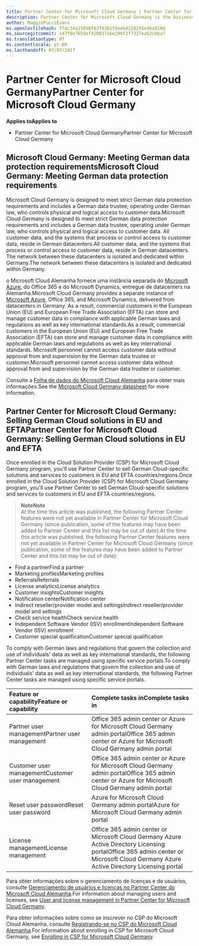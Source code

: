 ```yaml
---
title: Partner Center for Microsoft Cloud Germany | Partner Center for Microsoft Cloud Germany
description: Partner Center for Microsoft Cloud Germany is the business portal for Microsoft partners who want to offer Microsoft cloud solutions to customers in EU and EFTA countries. Microsoft Cloud Germany ensures that your customer data resides in Germany and a designated German data trustee controls access to it. Commercial customers in the European Union (EU) and European Free Trade Association (EFTA) can store and manage customer data in compliance with applicable German laws and regulations as well as key international standards. Microsoft cannot access customer data without approval from and supervision by the German data trustee or customer.
author: MaggiePucciEvans
ms.openlocfilehash: ffdc34a15896f63f838159eeb0328255e4ba810d
ms.sourcegitcommit: c47f8e765def420017abe290f2f7327eab2cbba7
ms.translationtype: HT
ms.contentlocale: pt-BR
ms.lasthandoff: 07/07/2017
---
```

# <a name="partner-center-for-microsoft-cloud-germany"></a><span data-ttu-id="ce27e-106">Partner Center for Microsoft Cloud Germany</span><span class="sxs-lookup"><span data-stu-id="ce27e-106">Partner Center for Microsoft Cloud Germany</span></span>

**<span data-ttu-id="ce27e-107">Applies to</span><span class="sxs-lookup"><span data-stu-id="ce27e-107">Applies to</span></span>**

-  <span data-ttu-id="ce27e-108">Partner Center for Microsoft Cloud Germany</span><span class="sxs-lookup"><span data-stu-id="ce27e-108">Partner Center for Microsoft Cloud Germany</span></span>

## <a name="microsoft-cloud-germany-meeting-german-data-protection-requirements"></a><span data-ttu-id="ce27e-109">Microsoft Cloud Germany: Meeting German data protection requirements</span><span class="sxs-lookup"><span data-stu-id="ce27e-109">Microsoft Cloud Germany: Meeting German data protection requirements</span></span> 

<span data-ttu-id="ce27e-110">Microsoft Cloud Germany is designed to meet strict German data protection requirements and includes a German data trustee, operating under German law, who controls physical and logical access to customer data.</span><span class="sxs-lookup"><span data-stu-id="ce27e-110">Microsoft Cloud Germany is designed to meet strict German data protection requirements and includes a German data trustee, operating under German law, who controls physical and logical access to customer data.</span></span> <span data-ttu-id="ce27e-111">All customer data, and the systems that process or control access to customer data, reside in German datacenters.</span><span class="sxs-lookup"><span data-stu-id="ce27e-111">All customer data, and the systems that process or control access to customer data, reside in German datacenters.</span></span> <span data-ttu-id="ce27e-112">The network between these datacenters is isolated and dedicated within Germany.</span><span class="sxs-lookup"><span data-stu-id="ce27e-112">The network between these datacenters is isolated and dedicated within Germany.</span></span>

<span data-ttu-id="ce27e-113">o Microsoft Cloud Alemanha fornece uma instância separada do [Microsoft Azure](https://go.microsoft.com/fwlink/?linkid=847992), do Office 365 e do Microsoft Dynamics, entregue de datacenters na Alemanha.</span><span class="sxs-lookup"><span data-stu-id="ce27e-113">Microsoft Cloud Germany provides a separate instance of [Microsoft Azure](https://go.microsoft.com/fwlink/?linkid=847992), Office 365, and Microsoft Dynamics, delivered from datacenters in Germany.</span></span> <span data-ttu-id="ce27e-114">As a result, commercial customers in the European Union (EU) and European Free Trade Association (EFTA) can store and manage customer data in compliance with applicable German laws and regulations as well as key international standards.</span><span class="sxs-lookup"><span data-stu-id="ce27e-114">As a result, commercial customers in the European Union (EU) and European Free Trade Association (EFTA) can store and manage customer data in compliance with applicable German laws and regulations as well as key international standards.</span></span> <span data-ttu-id="ce27e-115">Microsoft personnel cannot access customer data without approval from and supervision by the German data trustee or customer.</span><span class="sxs-lookup"><span data-stu-id="ce27e-115">Microsoft personnel cannot access customer data without approval from and supervision by the German data trustee or customer.</span></span>

<span data-ttu-id="ce27e-116">Consulte a [Folha de dados do Microsoft Cloud Alemanha](http://download.microsoft.com/download/6/1/3/613C9ECB-9167-4EF5-B131-3BAD8D8A126C/Microsoft_Cloud_Germany_Datasheet.pdf) para obter mais informações.</span><span class="sxs-lookup"><span data-stu-id="ce27e-116">See the [Microsoft Cloud Germany datasheet](http://download.microsoft.com/download/6/1/3/613C9ECB-9167-4EF5-B131-3BAD8D8A126C/Microsoft_Cloud_Germany_Datasheet.pdf) for more information.</span></span>

## <a name="partner-center-for-microsoft-cloud-germany-selling-german-cloud-solutions-in-eu-and-efta"></a><span data-ttu-id="ce27e-117">Partner Center for Microsoft Cloud Germany: Selling German Cloud solutions in EU and EFTA</span><span class="sxs-lookup"><span data-stu-id="ce27e-117">Partner Center for Microsoft Cloud Germany: Selling German Cloud solutions in EU and EFTA</span></span>

<span data-ttu-id="ce27e-118">Once enrolled in the Cloud Solution Provider (CSP) for Microsoft Cloud Germany program, you'll use Partner Center to sell German Cloud-specific solutions and services to customers in EU and EFTA countries/regions.</span><span class="sxs-lookup"><span data-stu-id="ce27e-118">Once enrolled in the Cloud Solution Provider (CSP) for Microsoft Cloud Germany program, you'll use Partner Center to sell German Cloud-specific solutions and services to customers in EU and EFTA countries/regions.</span></span> 

>**<span data-ttu-id="ce27e-119">Note</span><span class="sxs-lookup"><span data-stu-id="ce27e-119">Note</span></span>**<br>
<span data-ttu-id="ce27e-120">At the time this article was published, the following Partner Center features were not yet available in Partner Center for Microsoft Cloud Germany (since publication, some of the features may have been added to Partner Center and this list may be out of date):</span><span class="sxs-lookup"><span data-stu-id="ce27e-120">At the time this article was published, the following Partner Center features were not yet available in Partner Center for Microsoft Cloud Germany (since publication, some of the features may have been added to Partner Center and this list may be out of date):</span></span>

- <span data-ttu-id="ce27e-121">Find a partner</span><span class="sxs-lookup"><span data-stu-id="ce27e-121">Find a partner</span></span>
- <span data-ttu-id="ce27e-122">Marketing profiles</span><span class="sxs-lookup"><span data-stu-id="ce27e-122">Marketing profiles</span></span>
- <span data-ttu-id="ce27e-123">Referrals</span><span class="sxs-lookup"><span data-stu-id="ce27e-123">Referrals</span></span>
- <span data-ttu-id="ce27e-124">License analytics</span><span class="sxs-lookup"><span data-stu-id="ce27e-124">License analytics</span></span>
- <span data-ttu-id="ce27e-125">Customer insights</span><span class="sxs-lookup"><span data-stu-id="ce27e-125">Customer insights</span></span>
- <span data-ttu-id="ce27e-126">Notification center</span><span class="sxs-lookup"><span data-stu-id="ce27e-126">Notification center</span></span>
- <span data-ttu-id="ce27e-127">Indirect reseller/provider model and settings</span><span class="sxs-lookup"><span data-stu-id="ce27e-127">Indirect reseller/provider model and settings</span></span>
- <span data-ttu-id="ce27e-128">Check service health</span><span class="sxs-lookup"><span data-stu-id="ce27e-128">Check service health</span></span>
- <span data-ttu-id="ce27e-129">Independent Software Vendor (ISV) enrollment</span><span class="sxs-lookup"><span data-stu-id="ce27e-129">Independent Software Vendor (ISV) enrollment</span></span>
- <span data-ttu-id="ce27e-130">Customer special qualification</span><span class="sxs-lookup"><span data-stu-id="ce27e-130">Customer special qualification</span></span>

<span data-ttu-id="ce27e-131">To comply with German laws and regulations that govern the collection and use of individuals' data as well as key international standards, the following Partner Center tasks are managed using specific service portals.</span><span class="sxs-lookup"><span data-stu-id="ce27e-131">To comply with German laws and regulations that govern the collection and use of individuals' data as well as key international standards, the following Partner Center tasks are managed using specific service portals.</span></span> 

<span data-ttu-id="ce27e-132">Feature or capability</span><span class="sxs-lookup"><span data-stu-id="ce27e-132">Feature or capability</span></span> | <span data-ttu-id="ce27e-133">Complete tasks in</span><span class="sxs-lookup"><span data-stu-id="ce27e-133">Complete tasks in</span></span>
:--- | :---
<span data-ttu-id="ce27e-134">Partner user management</span><span class="sxs-lookup"><span data-stu-id="ce27e-134">Partner user management</span></span> | <span data-ttu-id="ce27e-135">Office 365 admin center or Azure for Microsoft Cloud Germany admin portal</span><span class="sxs-lookup"><span data-stu-id="ce27e-135">Office 365 admin center or Azure for Microsoft Cloud Germany admin portal</span></span>
<span data-ttu-id="ce27e-136">Customer user management</span><span class="sxs-lookup"><span data-stu-id="ce27e-136">Customer user management</span></span> | <span data-ttu-id="ce27e-137">Office 365 admin center or Azure for Microsoft Cloud Germany admin portal</span><span class="sxs-lookup"><span data-stu-id="ce27e-137">Office 365 admin center or Azure for Microsoft Cloud Germany admin portal</span></span>
<span data-ttu-id="ce27e-138">Reset user password</span><span class="sxs-lookup"><span data-stu-id="ce27e-138">Reset user password</span></span> | <span data-ttu-id="ce27e-139">Azure for Microsoft Cloud Germany admin portal</span><span class="sxs-lookup"><span data-stu-id="ce27e-139">Azure for Microsoft Cloud Germany admin portal</span></span>
<span data-ttu-id="ce27e-140">License management</span><span class="sxs-lookup"><span data-stu-id="ce27e-140">License management</span></span> | <span data-ttu-id="ce27e-141">Office 365 admin center or Microsoft Cloud Germany Azure Active Directory Licensing portal</span><span class="sxs-lookup"><span data-stu-id="ce27e-141">Office 365 admin center or Microsoft Cloud Germany Azure Active Directory Licensing portal</span></span>

<span data-ttu-id="ce27e-142">Para obter informações sobre o gerenciamento de licenças e de usuários, consulte [Gerenciamento de usuários e licenças no Partner Center do Microsoft Cloud Alemanha](user-management-in-partner-center-for-microsoft-cloud-germany.md).</span><span class="sxs-lookup"><span data-stu-id="ce27e-142">For information about managing users and licenses, see [User and license management in Partner Center for Microsoft Cloud Germany](user-management-in-partner-center-for-microsoft-cloud-germany.md).</span></span>

<span data-ttu-id="ce27e-143">Para obter informações sobre como se inscrever no CSP do Microsoft Cloud Alemanha, consulte [Registrando-se no CSP do Microsoft Cloud Alemanha](enroll-in-csp-for-microsoft-cloud-germany.md).</span><span class="sxs-lookup"><span data-stu-id="ce27e-143">For information about enrolling in CSP for Microsoft Cloud Germany, see [Enrolling in CSP for Microsoft Cloud Germany](enroll-in-csp-for-microsoft-cloud-germany.md).</span></span>
